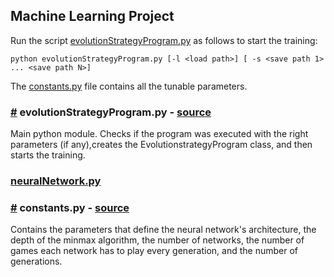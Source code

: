 ## Machine Learning Project
Run the script [evolutionStrategyProgram.py](#evolutionStrategyProgram) as follows to start the training:

    python evolutionStrategyProgram.py [-l <load path>] [ -s <save path 1> ... <save path N>]

The [constants.py](#constants) file contains all the tunable parameters.

### <a name="evolutionStrategyProgram" href="#evolutionStrategyProgram">#</a> evolutionStrategyProgram.py - [source](evolutionStrategyProgram.py)
Main python module. Checks if the program was executed with the right parameters (if any),creates the EvolutionstrategyProgram class, and then starts the training.



### [neuralNetwork.py](https://github.com/DiegoMaestro/MLProject/neuralNetwork.py)


### <a name="constants" href="#constants">#</a> constants.py - [source](https://github.com/DiegoMaestro/MLProject/constants.py)
Contains the parameters that define the neural network's architecture, the depth of the minmax algorithm, the number of networks, the number of games each network has to play every generation, and the number of generations.
